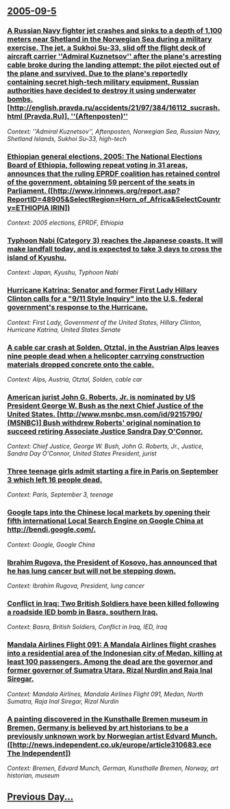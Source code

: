 ## [2005-09-5](/news/2005/09/5/index.md)

### [ A Russian Navy fighter jet crashes and sinks to a depth of 1,100 meters near Shetland in the Norwegian Sea during a military exercise. The jet, a Sukhoi Su-33, slid off the flight deck of aircraft carrier ''Admiral Kuznetsov'' after the plane's arresting cable broke during the landing attempt; the pilot ejected out of the plane and survived. Due to the plane's reportedly containing secret high-tech military equipment, Russian authorities have decided to destroy it using underwater bombs. [http://english.pravda.ru/accidents/21/97/384/16112_sucrash.html (Pravda.Ru)], ''(Aftenposten)''](/news/2005/09/5/a-russian-navy-fighter-jet-crashes-and-sinks-to-a-depth-of-1-100-meters-near-shetland-in-the-norwegian-sea-during-a-military-exercise-the.md)
_Context: ''Admiral Kuznetsov'', Aftenposten, Norwegian Sea, Russian Navy, Shetland Islands, Sukhoi Su-33, high-tech_

### [ Ethiopian general elections, 2005: The National Elections Board of Ethiopia, following repeat voting in 31 areas, announces that the ruling EPRDF coalition has retained control of the government, obtaining 59 percent of the seats in Parliament. ([http://www.irinnews.org/report.asp?ReportID=48905&SelectRegion=Horn_of_Africa&SelectCountry=ETHIOPIA IRIN])](/news/2005/09/5/ethiopian-general-elections-2005-the-national-elections-board-of-ethiopia-following-repeat-voting-in-31-areas-announces-that-the-ruling.md)
_Context: 2005 elections, EPRDF, Ethiopia_

### [ Typhoon Nabi (Category 3) reaches the Japanese coasts. It will make landfall today, and is expected to take 3 days to cross the island of Kyushu. ](/news/2005/09/5/typhoon-nabi-category-3-reaches-the-japanese-coasts-it-will-make-landfall-today-and-is-expected-to-take-3-days-to-cross-the-island-of-k.md)
_Context: Japan, Kyushu, Typhoon Nabi_

### [ Hurricane Katrina: Senator and former First Lady Hillary Clinton calls for a "9/11 Style Inquiry" into the U.S. federal government's response to the Hurricane. ](/news/2005/09/5/hurricane-katrina-senator-and-former-first-lady-hillary-clinton-calls-for-a-9-11-style-inquiry-into-the-u-s-federal-government-s-respon.md)
_Context: First Lady, Government of the United States, Hillary Clinton, Hurricane Katrina, United States Senate_

### [ A cable car crash at Solden, Otztal, in the Austrian Alps leaves nine people dead when a helicopter carrying construction materials dropped concrete onto the cable. ](/news/2005/09/5/a-cable-car-crash-at-saplden-atztal-in-the-austrian-alps-leaves-nine-people-dead-when-a-helicopter-carrying-construction-materials-dropp.md)
_Context: Alps, Austria, Otztal, Solden, cable car_

### [ American jurist John G. Roberts, Jr. is nominated by US President George W. Bush as the next Chief Justice of the United States. [http://www.msnbc.msn.com/id/9215790/ (MSNBC)]  Bush withdrew Roberts' original nomination to succeed retiring Associate Justice Sandra Day O'Connor.](/news/2005/09/5/american-jurist-john-g-roberts-jr-is-nominated-by-us-president-george-w-bush-as-the-next-chief-justice-of-the-united-states-http-ww.md)
_Context: Chief Justice, George W. Bush, John G. Roberts, Jr., Justice, Sandra Day O'Connor, United States President, jurist_

### [ Three teenage girls admit starting a fire in Paris on September 3 which left 16 people dead. ](/news/2005/09/5/three-teenage-girls-admit-starting-a-fire-in-paris-on-september-3-which-left-16-people-dead.md)
_Context: Paris, September 3, teenage_

### [ Google taps into the Chinese local markets by opening their fifth international Local Search Engine on Google China at http://bendi.google.com/. ](/news/2005/09/5/google-taps-into-the-chinese-local-markets-by-opening-their-fifth-international-local-search-engine-on-google-china-at-http-bendi-google.md)
_Context: Google, Google China_

### [ Ibrahim Rugova, the President of Kosovo, has announced that he has lung cancer but will not be stepping down. ](/news/2005/09/5/ibrahim-rugova-the-president-of-kosovo-has-announced-that-he-has-lung-cancer-but-will-not-be-stepping-down.md)
_Context: Ibrahim Rugova, President, lung cancer_

### [ Conflict in Iraq: Two British Soldiers have been killed following a roadside IED bomb in Basra, southern Iraq. ](/news/2005/09/5/conflict-in-iraq-two-british-soldiers-have-been-killed-following-a-roadside-ied-bomb-in-basra-southern-iraq.md)
_Context: Basra, British Soldiers, Conflict in Iraq, IED, Iraq_

### [ Mandala Airlines Flight 091: A Mandala Airlines flight crashes into a residential area of the Indonesian city of Medan, killing at least 100 passengers. Among the dead are the governor and former governor of Sumatra Utara, Rizal Nurdin and Raja Inal Siregar. ](/news/2005/09/5/mandala-airlines-flight-091-a-mandala-airlines-flight-crashes-into-a-residential-area-of-the-indonesian-city-of-medan-killing-at-least-10.md)
_Context: Mandala Airlines, Mandala Airlines Flight 091, Medan, North Sumatra, Raja Inal Siregar, Rizal Nurdin_

### [ A painting discovered in the Kunsthalle Bremen museum in Bremen, Germany is believed by art historians to be a previously unknown work by Norwegian artist Edvard Munch. ([http://news.independent.co.uk/europe/article310683.ece The Independent])](/news/2005/09/5/a-painting-discovered-in-the-kunsthalle-bremen-museum-in-bremen-germany-is-believed-by-art-historians-to-be-a-previously-unknown-work-by-n.md)
_Context: Bremen, Edvard Munch, German, Kunsthalle Bremen, Norway, art historian, museum_

## [Previous Day...](/news/2005/09/4/index.md)

